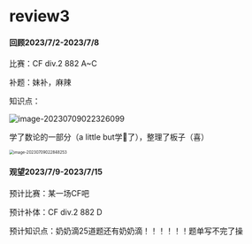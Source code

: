 # review3

#### 回顾2023/7/2-2023/7/8

比赛：CF div.2 882 A~C

补题：妹补，麻辣

知识点：

![image-20230709022326099](C:\Users\Limbo\Desktop\code\MD\review\image-20230709022326099.png)

学了数论的一部分（a little but学🤮了），整理了板子（喜）

<img src="C:\Users\Limbo\Desktop\code\MD\review\image-20230709022848253.png" alt="image-20230709022848253" style="zoom: 50%;" />

#### 观望2023/7/9-2023/7/15

预计比赛：某一场CF吧

预计补体：CF div.2 882 D

预计知识点：奶奶滴25道题还有奶奶滴！！！！！！题单写不完了操

